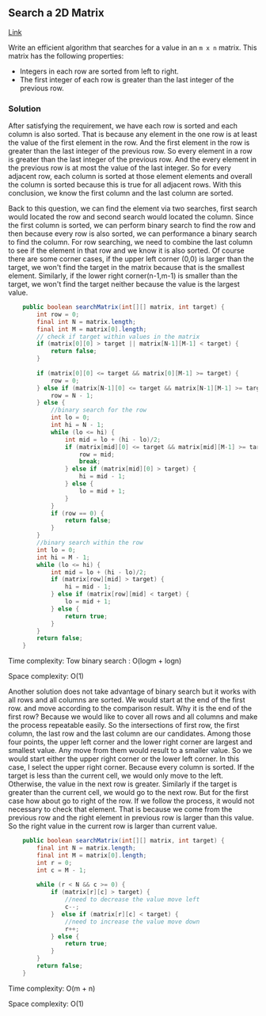 ## Search a 2D Matrix

[Link](https://leetcode.com/problems/search-a-2d-matrix/)

Write an efficient algorithm that searches for a value in an `m x n` matrix. This matrix has the following properties:

- Integers in each row are sorted from left to right.
- The first integer of each row is greater than the last integer of the previous row.

### Solution

After satisfying the requirement, we have each row is sorted and each column is also sorted. That is because any element in the one row is at least the value of the first element in the row. And the first element in the row is greater than the last integer of the previous row. So every element in a row is greater than the last integer of the previous row. And the every element in the previous row is at most the value of the last integer. So for every adjacent row, each column is sorted at those element elements and overall the column is sorted because this is true for all adjacent rows. With this conclusion, we know the first column and the last column are sorted. 

Back to this question, we can find the element via two searches, first search would located the row and second search would located the column. Since the first column is sorted, we can perform binary search to find the row  and then because every row is also sorted, we can performance a binary search to find the column.  For row searching, we need to combine the last column to see if the element in that row and we know it is also sorted. Of course there are some corner cases, if the upper left corner (0,0) is larger than the target, we won't find the target in the matrix because that is the smallest element. Similarly, if the lower right corner(n-1,m-1) is smaller than the target, we won't find the target neither because the value is the largest value.

```java
    public boolean searchMatrix(int[][] matrix, int target) {
        int row = 0;
        final int N = matrix.length;
        final int M = matrix[0].length;
        // check if target within values in the matrix
        if (matrix[0][0] > target || matrix[N-1][M-1] < target) {
            return false;
        }
        
        if (matrix[0][0] <= target && matrix[0][M-1] >= target) {
            row = 0;
        } else if (matrix[N-1][0] <= target && matrix[N-1][M-1] >= target) {
            row = N - 1;
        } else {
            //binary search for the row
            int lo = 0;
            int hi = N - 1;
            while (lo <= hi) {
                int mid = lo + (hi - lo)/2;
                if (matrix[mid][0] <= target && matrix[mid][M-1] >= target) {
                    row = mid;
                    break;
                } else if (matrix[mid][0] > target) {
                    hi = mid - 1;
                } else {
                    lo = mid + 1;
                }
            }
            if (row == 0) {
                return false;
            }
        }
        //binary search within the row
        int lo = 0;
        int hi = M - 1;
        while (lo <= hi) {
            int mid = lo + (hi - lo)/2;
            if (matrix[row][mid] > target) {
                hi = mid - 1;
            } else if (matrix[row][mid] < target) {
                lo = mid + 1;
            } else {
                return true;
            }
        }
        return false;
    }
```

Time complexity: Tow binary search : O(logm + logn)

Space complexity: O(1)

Another solution does not take advantage of binary search but it works with all rows and all columns are sorted. We would start at the end of the first row. and move according to the comparison result.  Why it is the end of the first row? Because we would like to cover all rows and all columns and make the process repeatable easily. So the intersections of  first row, the first column, the last row and the last column are our candidates. Among those four points, the upper left corner and the lower right corner are largest and smallest value. Any move from them would result to a smaller value. So we would start either the upper right corner or the lower left corner. In this case, I select the upper right corner. Because every column is sorted. If the target is less than the current cell, we would only move to the left. Otherwise, the value in the next row is greater. Similarly if the target is greater than the current cell, we would go to the next row. But for the first case how about go to right of the row. If we follow the process, it would not necessary to check that element. That is because we come from the previous row and the right element in previous row is larger than this value. So the right value in the current row is larger than current value.

```java
    public boolean searchMatrix(int[][] matrix, int target) {
        final int N = matrix.length;
        final int M = matrix[0].length;
        int r = 0;
        int c = M - 1;
        
        while (r < N && c >= 0) {
            if (matrix[r][c] > target) {
                //need to decrease the value move left
                c--;
            }  else if (matrix[r][c] < target) {
                //need to increase the value move down
                r++;
            } else {
                return true;
            }
        }
        return false;
    }
```

Time complexity: O(m + n)

Space complexity: O(1)